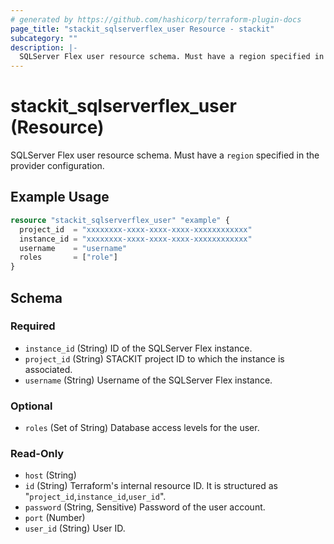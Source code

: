 ```yaml
---
# generated by https://github.com/hashicorp/terraform-plugin-docs
page_title: "stackit_sqlserverflex_user Resource - stackit"
subcategory: ""
description: |-
  SQLServer Flex user resource schema. Must have a region specified in the provider configuration.
---
```


# stackit_sqlserverflex_user (Resource)

SQLServer Flex user resource schema. Must have a `region` specified in the provider configuration.

## Example Usage

```terraform
resource "stackit_sqlserverflex_user" "example" {
  project_id  = "xxxxxxxx-xxxx-xxxx-xxxx-xxxxxxxxxxxx"
  instance_id = "xxxxxxxx-xxxx-xxxx-xxxx-xxxxxxxxxxxx"
  username    = "username"
  roles       = ["role"]
}
```

<!-- schema generated by tfplugindocs -->
## Schema

### Required

- `instance_id` (String) ID of the SQLServer Flex instance.
- `project_id` (String) STACKIT project ID to which the instance is associated.
- `username` (String) Username of the SQLServer Flex instance.

### Optional

- `roles` (Set of String) Database access levels for the user.

### Read-Only

- `host` (String)
- `id` (String) Terraform's internal resource ID. It is structured as "`project_id`,`instance_id`,`user_id`".
- `password` (String, Sensitive) Password of the user account.
- `port` (Number)
- `user_id` (String) User ID.
